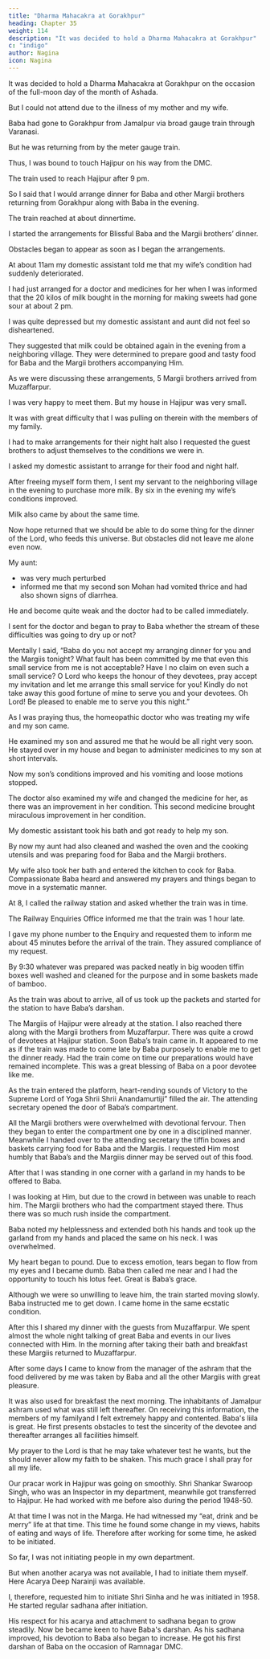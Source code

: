 ```yaml
---
title: "Dharma Mahacakra at Gorakhpur"
heading: Chapter 35
weight: 114
description: "It was decided to hold a Dharma Mahacakra at Gorakhpur"
c: "indigo"
author: Nagina
icon: Nagina
---
```



It was decided to hold a Dharma Mahacakra at Gorakhpur on the occasion of the full-moon day of the month of Ashada.

But I could not attend due to the illness of my mother and my wife.

Baba had gone to Gorakhpur from Jamalpur via broad gauge train through Varanasi.

But he was returning from by the meter gauge train.

Thus, I was bound to touch Hajipur on his way from the DMC.

The train used to reach Hajipur after 9 pm.

So I said that I would arrange dinner for Baba and other Margii brothers returning from Gorakhpur along with Baba in the evening.

 <!-- and over the foodstuffs to the assistant secretary at Hajipur so that they may not feel inconvenienced on the train on the journey. -->

The train reached at about dinnertime.

I started the arrangements for Blissful Baba and the Margii brothers’ dinner.

Obstacles began to appear as soon as I began the arrangements.

At about 11am my domestic assistant told me that my wife’s condition had suddenly deteriorated.

I had just arranged for a doctor and medicines for her when I was informed that the 20 kilos of milk bought in the morning for making sweets had gone sour at about 2 pm.

I was quite depressed but my domestic assistant and aunt did not feel so disheartened. 

They suggested that milk could be obtained again in the evening from a neighboring village. They were determined to prepare good and tasty food for Baba and the Margii brothers accompanying Him.

As we were discussing these arrangements, 5 Margii brothers arrived from Muzaffarpur.

I was very happy to meet them. But my house in Hajipur was very small.

It was with great difficulty that I was pulling on therein with the members of my family.

I had to make arrangements for their night halt also I requested the guest brothers to adjust themselves to the conditions we were in. 

I asked my domestic assistant to arrange for their food and night half.

After freeing myself form them, I sent my servant to the neighboring village in the evening to purchase more milk. By six in
the evening my wife’s conditions improved. 

Milk also came by about the same time.

Now hope returned that we should be able to do some thing for the dinner of the Lord,
who feeds this universe. But obstacles did not leave me alone even now.

My aunt:
- was very much perturbed 
- informed me that my second son Mohan had vomited thrice and had also shown signs of diarrhea.

He and become quite weak and the doctor had to be called immediately.

I sent for the doctor and began to pray to Baba whether the stream of these difficulties was going to dry up or not?

Mentally I said, “Baba do you not accept my arranging dinner for you and the Margiis tonight? What fault has been committed by me that even this small service from me is not acceptable? Have I no claim on even such a small service? O Lord who
keeps the honour of they devotees, pray accept my invitation and let me arrange this
small service for you! Kindly do not take away this good fortune of mine to serve you
and your devotees. Oh Lord! Be pleased to enable me to serve you this night.”

As I was praying thus, the homeopathic doctor who was treating my wife and my son came.

He examined my son and assured me that he would be all right very soon. He stayed over in my house and began to administer medicines to my son at short intervals. 

Now my son’s conditions improved and his vomiting and loose motions stopped.

The doctor also examined my wife and changed the medicine for her, as there was an improvement in her condition. This second medicine brought miraculous improvement in her condition.

My domestic assistant took his bath and got ready to help my son.

By now my aunt had also cleaned and washed the oven and the cooking utensils and was preparing food for Baba and the Margii brothers. 

My wife also took her bath and entered the kitchen to cook for Baba. Compassionate Baba heard and answered my prayers and things began to move in a systematic manner.

At 8, I called the railway station and asked whether the train was in time. 

The Railway Enquiries Office informed me that the train was 1 hour late.

I gave my phone number to the Enquiry and requested them to inform me about 45 minutes before the arrival of the train. They assured compliance of my request. 

By 9:30 whatever was prepared was packed neatly in big wooden tiffin boxes well washed and cleaned for the purpose and in some baskets made of bamboo.

As the train was about to arrive, all of us took up the packets and started for the station to have Baba’s darshan.

The Margiis of Hajipur were already at the station. I also reached there along
with the Margii brothers from Muzaffarpur. There was quite a crowd of devotees at
Hajipur station. Soon Baba’s train came in. It appeared to me as if the train was made
to come late by Baba purposely to enable me to get the dinner ready. Had the train
come on time our preparations would have remained incomplete. This was a great
blessing of Baba on a poor devotee like me.

As the train entered the platform, heart-rending sounds of Victory to the
Supreme Lord of Yoga Shrii Shrii Anandamurtiji” filled the air. The attending secretary
opened the door of Baba’s compartment.

All the Margii brothers were overwhelmed
with devotional fervour. Then they began to enter the compartment one by one in a
disciplined manner. Meanwhile I handed over to the attending secretary the tiffin boxes
and baskets carrying food for Baba and the Margiis. I requested Him most humbly that
Baba’s and the Margiis dinner may be served out of this food.

After that I was standing in one corner with a garland in my hands to be offered
to Baba. 

I was looking at Him, but due to the crowd in between was unable to reach
him. The Margii brothers who had the compartment stayed there. Thus there was so
much rush inside the compartment. 

Baba noted my helplessness and extended both his hands and took up the garland from my hands and placed the same on his neck. I was overwhelmed.

My heart began to pound. Due to excess emotion, tears began to flow from my eyes and I became dumb. Baba then called me near and I had the opportunity to touch his lotus feet. Great is Baba’s grace.

Although we were so unwilling to leave him, the train started moving slowly. Baba instructed me to get down. I came home in the same ecstatic condition. 

After this I shared my dinner with the guests from Muzaffarpur. We spent almost the whole night talking of great Baba and events in our lives connected with Him. In the morning after taking their bath and breakfast these Margiis returned to Muzaffarpur.

After some days I came to know from the manager of the ashram that the food delivered by me was taken by Baba and all the other Margiis with great pleasure. 

It was also used for breakfast the next morning. The inhabitants of Jamalpur ashram used what was still left thereafter. On receiving this information, the members of my familyand I felt extremely happy and contented. Baba's liila is great. He first presents obstacles to test the sincerity of the devotee and thereafter arranges all facilities himself.

My prayer to the Lord is that he may take whatever test he wants, but the should never allow my faith to be shaken. This much grace I shall pray for all my life. 

Our pracar work in Hajipur was going on smoothly. Shri Shankar Swaroop Singh, who was an Inspector in my department, meanwhile got transferred to Hajipur. He had worked with me before also during the period 1948-50.

At that time I was not in the Marga. He had witnessed my “eat, drink and be merry” life at that time. This time he found some change in my views, habits of eating and ways of life. Therefore after working for some time, he asked to be initiated.

So far, I was not initiating people in my own department.

But when another acarya was not available, I had to initiate them myself. Here Acarya Deep Narainji was available. 

I, therefore, requested him to initiate Shri Sinha and he was initiated in 1958. He started regular sadhana after initiation. 

His respect for his acarya and attachment to sadhana began to grow steadily. Now be became keen to have Baba's darshan. As his sadhana improved, his devotion to Baba also began to increase. He got his first darshan of Baba on the occasion of Ramnagar DMC.
